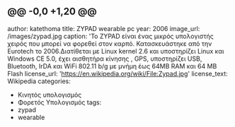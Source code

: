 @@ -0,0 +1,20 @@
---
author: katethoma
title: ZYPAD wearable pc
year: 2006
image_url: /images/zypad.jpg
caption: 'Το ZYPAD είναι ένας μικρός υπολογιστής χειρός που μπορεί να φορεθεί στον καρπό. 
Κατασκευάστηκε από την Eurotech το 2006.Διατίθεται με Linux kernel 2.6 και υποστηρίζει Linux και Windows CE 5.0,
έχει αισθητήρα κίνησης , GPS, υποστηρίζει USB, Bluetooth, IrDA και WiFi 802.11 b/g με μνήμη έως 64ΜΒ RAM και 64 ΜΒ Flash
license_url: 'https://en.wikipedia.org/wiki/File:Zypad.jpg'
license_text: Wikipedia
categories:
  - Κινητός υπολογισμός
  - Φορετός Υπολογισμός
tags:
  - zypad
  - wearable
